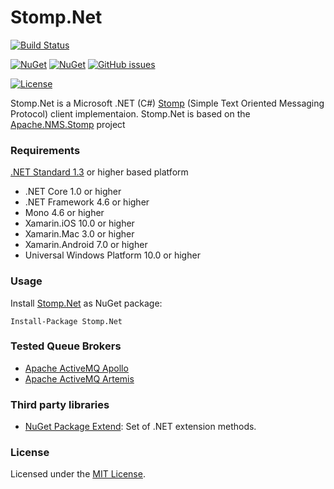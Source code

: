 # Stomp.Net

[![Build Status](https://ci.appveyor.com/api/projects/status/github/DaveSenn/Stomp.Net?svg=true)](https://ci.appveyor.com/project/DaveSenn/Stomp-Net/branch/master)

[![NuGet](https://img.shields.io/nuget/v/Stomp.Net.svg)](https://www.nuget.org/packages/Stomp.Net/)
[![NuGet](https://img.shields.io/nuget/dt/Stomp.Net.svg)](https://www.nuget.org/packages/Stomp.Net/)
[![GitHub issues](https://img.shields.io/github/issues/DaveSenn/Stomp.Net.svg)](https://github.com/DaveSenn/Stomp.Net/issues)

[![License](http://img.shields.io/:license-mit-blue.svg)](https://raw.githubusercontent.com/DaveSenn/Stomp.Net/master/License.txt)

Stomp.Net is a Microsoft .NET (C#) [Stomp](https://stomp.github.io) (Simple Text Oriented Messaging Protocol) client implementaion.
Stomp.Net is based on the [Apache.NMS.Stomp](http://activemq.apache.org/nms/apachenmsstomp.html) project

### Requirements
[.NET Standard 1.3](https://docs.microsoft.com/en-us/dotnet/standard/net-standard) or higher based platform
* .NET Core 1.0 or higher
* .NET Framework 4.6 or higher
* Mono 4.6 or higher
* Xamarin.iOS 10.0 or higher
* Xamarin.Mac 3.0 or higher
* Xamarin.Android 7.0 or higher
* Universal Windows Platform 10.0 or higher

### Usage
Install [Stomp.Net](https://www.nuget.org/packages/Stomp.Net/) as NuGet package:
    
    Install-Package Stomp.Net

### Tested Queue Brokers
* [Apache ActiveMQ Apollo](https://activemq.apache.org/apollo/)
* [Apache ActiveMQ Artemis](http://activemq.apache.org/artemis/)

### Third party libraries
* [NuGet Package Extend](https://www.nuget.org/packages/Extend): Set of .NET extension methods.
### License
Licensed under the [MIT License](https://raw.githubusercontent.com/DaveSenn/Stomp.Net/master/License.txt).
